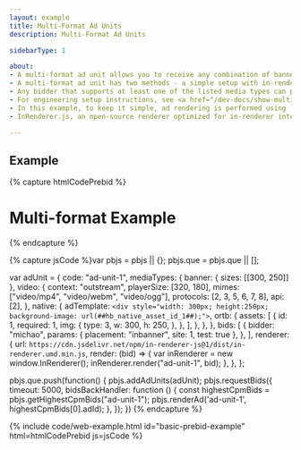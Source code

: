 ```yaml
---
layout: example
title: Multi-Format Ad Units
description: Multi-Format Ad Units

sidebarType: 1

about:
- A multi-format ad unit allows you to receive any combination of banner, video, or native demand
- A multi-format ad unit has two methods - a simple setup with in-renderer integration that does not require complex configuration on the ad server side, and format switching on the ad server side
- Any bidder that supports at least one of the listed media types can participate in the auction for that ad unit
- For engineering setup instructions, see <a href="/dev-docs/show-multi-format-ads.html">Show Multi-Format Ads</a>
- In this example, to keep it simple, ad rendering is performed using `pbjs.renderAd`
- InRenderer.js, an open-source renderer optimized for in-renderer integration, is used as the renderer for in-renderer integration. For more information, see [InRenderer.js documentation on Github](https://github.com/hogekai/in-renderer-js)

---
```


## Example

{% capture htmlCodePrebid %}
<h1>Multi-format Example</h1>

<div id="ad-unit-1"></div>
{% endcapture %}

{% capture jsCode %}var pbjs = pbjs || {};
pbjs.que = pbjs.que || [];

var adUnit = {
  code: "ad-unit-1",
  mediaTypes: {
    banner: {
        sizes: [[300, 250]]
    },
    video: {
      context: "outstream",
      playerSize: [320, 180],
      mimes: ["video/mp4", "video/webm", "video/ogg"],
      protocols: [2, 3, 5, 6, 7, 8],
      api: [2],
    },
    native: {
      adTemplate: `<div style="width: 300px; height:250px; background-image: url(##hb_native_asset_id_1##);">`,
      ortb: {
        assets: [
          {
            id: 1,
            required: 1,
            img: {
              type: 3,
              w: 300,
              h: 250,
            },
          },
        ],
      },
    },
  },
  bids: [
    {
      bidder: "michao",
      params: {
        placement: "inbanner",
        site: 1,
        test: true
      },
    },
  ],
  renderer: {
    url: `https://cdn.jsdelivr.net/npm/in-renderer-js@1/dist/in-renderer.umd.min.js`,
    render: (bid) => {
      var inRenderer = new window.InRenderer();
      inRenderer.render("ad-unit-1", bid);
    },
  },
};

pbjs.que.push(function() {
  pbjs.addAdUnits(adUnit);
  pbjs.requestBids({
    timeout: 5000,
    bidsBackHandler: function () {
      const highestCpmBids = pbjs.getHighestCpmBids("ad-unit-1");
      pbjs.renderAd('ad-unit-1', highestCpmBids[0].adId);
    },
  });
})
{% endcapture %}

{% include code/web-example.html id="basic-prebid-example" html=htmlCodePrebid js=jsCode %}
